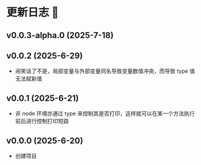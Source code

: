 # 更新日志 📔

## v0.0.3-alpha.0 (2025-7-18)

## v0.0.2 (2025-6-29)

- 闹笑话了不是，局部变量与外部变量同名导致变量数值冲突，而导致 type 值无法赋新值

## v0.0.1 (2025-6-21)

- 非 node 环境亦通过 type 来控制其是否打印，这样就可以在某一个方法执行前后进行控制打印短路

## v0.0.0 (2025-6-20)

- 创建项目
